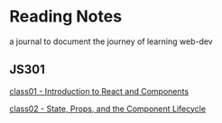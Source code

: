 # Reading Notes

a journal to document the journey of learning web-dev

## JS301

[class01 - Introduction to React and Components](./301/class01.md)


[class02 - State, Props, and the Component Lifecycle](./301/class02.md)
